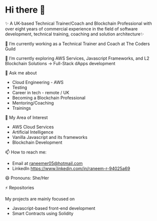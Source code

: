 # Hi there 👋

✨ A UK-based Technical Trainer/Coach and Blockchain Professional with over eight years of commercial experience in the field of software development, technical training, coaching and solution architecture✨

🔭 I’m currently working as a Technical Trainer and Coach at The Coders Guild

🌱 I’m currently exploring AWS Services, Javascript Frameworks, and L2 Blockchain Solutions -> Full-Stack dApps development

💬 Ask me about 
-  Cloud Engineering - AWS
-  Testing 
-  Career in tech - remote / UK
-  Becoming a Blockchain Professional
-  Mentoring/Coaching
-  Trainings
 
🤔 My Area of Interest
- AWS Cloud Services
- Artificial Intelligence 
- Vanilla Javascript and its frameworks
- Blockchain Development

📫 How to reach me: 
-  Email at raneemer05@hotmail.com 
-  LinkedIn https://www.linkedin.com/in/raneem-r-94025a69
   
😄 Pronouns: She/Her

⚡ Repositories

My projects are mainly focused on 
- Javascript-based front-end development 
- Smart Contracts using Solidity

<!--
**raneemr05/raneemr05** is a ✨ _special_ ✨ repository because its `README.md` (this file) appears on your GitHub profile.

Here are some ideas to get you started:

- 🔭 I’m currently working on ...
- 🌱 I’m currently learning ...
- 👯 I’m looking to collaborate on ...
- 🤔 I’m looking for help with ...
- 💬 Ask me about ...
- 📫 How to reach me: ...
- 😄 Pronouns: ...
- ⚡ Fun fact: ...
-->
